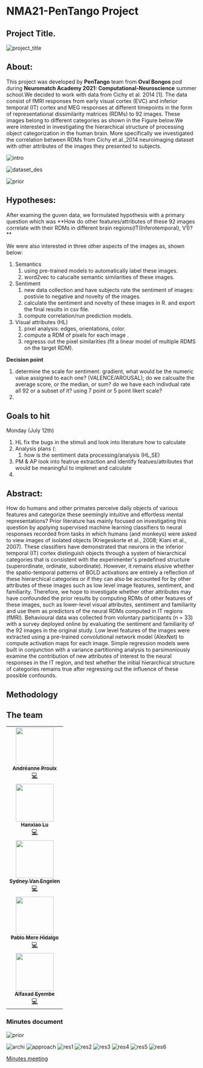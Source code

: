 # NMA21-PenTango Project


## Project Title.
![project_title](https://user-images.githubusercontent.com/68440833/126869814-b59e956a-741b-488b-8fec-61fda12516d9.png)


## About:

This project was developed by **PenTango** team from **Oval Bongos** pod during **Neuromatch Academy 2021: Computational-Neuroscience** summer school.We decided to work with data from Cichy et al. 2014 [1]. The data consist of fMRI responses from early visual cortex (EVC) and inferior temporal (IT) cortex and MEG responses at different timepoints in the form of representational dissimilarity matrices (RDMs) to 92 images. These images belong to different categories as shown in the Figure below.We were interested in investigating the hierarchical structure of processing object categorization in the human brain. More specifically we investigated the correlation between RDMs from Cichy et al.,2014 neuroimaging dataset with other attributes of the images they presented to subjects. 


![intro](https://user-images.githubusercontent.com/68440833/126870166-adb705a2-66bd-4d8e-82f7-fba6cce16184.png)




![dataset_des](https://user-images.githubusercontent.com/68440833/126869810-2c91cf0f-68d2-4bca-8eb5-0ece28f31a25.png)



![prior](https://user-images.githubusercontent.com/68440833/126869797-b97c18d9-f061-43c5-82c1-1efae270b00e.png)



## Hypotheses:

After examing the guven data, we formulated hypothesis with a primary question which was **How do other features/attributes of these 92 images correlate with their RDMs in different brain regions(IT(Inferotemporal), V1)? **


We  were also  interested in three other aspects of the images as, shown below:

1. Semantics  
    1. using pre-trained models to automatically label these images.
    2. word2vec to calucalte semantic similarities of these images.
2. Sentiment 
    1. new data collection and have subjects rate the sentiment of images: postivie to negative and novelty of the images.
    2. calculate the sentiment and novelty of these images in R. and export the final results in csv file.
    3. compute correlation/run prediction models.
3. Visual attributes (HL)
   1. pixel analysis: edges, orientations, color.
   2. compute a RDM of pixels for each image .
   3. regresss out the pixel similarities (fit a linear model of multiple RDMS on the target RDM).
                 
                   
                
**Decision point**

1. determine the scale for sentiment: gradient, what would be the numeric value assigned to each one? (VALENCE/AROUSAL); do we calcualte the average score, or the median, or sum? do we have each indivdual rate all 92 or a subset of it?  using 7 point or 5 point likert scale? 
2. 

## Goals to hit
Monday (July 12th) 
1. HL fix the bugs in the stimuli and look into literature how to calculate 
2. Analysis plans (: 
    1. how is the sentiment data processing/analysis (HL,SE)
4. PM & AP look into featrue extraction and identify featues/attributes that would be meaningful to implenet and calculate 
5. 

 
 
 
 
## Abstract:


How do humans and other primates perceive daily objects of various features and categorize these seemingly intuitive and effortless mental representations? Prior literature has mainly focused on investigating this question by applying supervised machine learning classifiers to neural responses recorded from tasks in which humans (and monkeys) were asked to view images of isolated objects (Kriegeskorte et al., 2008; Kiani et al., 2007). These classifiers have demonstrated that neurons in the inferior temporal (IT) cortex distinguish objects through a system of hierarchical categories that is consistent with the experimenter's predefined structure (superordinate, ordinate, subordinate). However, it remains elusive whether the spatio-temporal patterns of BOLD activations are entirely a reflection of these hierarchical categories or if they can also be accounted for by other attributes of these images such as low level image features, sentiment, and familiarity. Therefore, we hope to investigate whether other attributes may have confounded the prior results by computing RDMs of other features of these images, such as lower-level visual attributes, sentiment and familiarity and use them as predictors of the neural RDMs computed in IT regions (fMRI). Behavioural data was collected from voluntary participants (n = 33) with a survey deployed online by evaluating the sentiment and familiarity of the 92 images in the original study. Low level features of the images were extracted using a pre-trained convolutional network model (AlexNet) to compute activation maps for each image. Simple regression models were built in conjunction with a variance partitioning analysis to parsimoniously examine the contribution of new attributes of interest to the neural responses in the IT region, and test whether the initial hierarchical structure of categories remains true after regressing out the influence of these possible confounds.


## Methodology






## The team
<table>
<tr>
    <td align="center"><a href="https://github.com/anproulx"><img src="https://github.com/anproulx.png" width="100px;" alt=""/><br /><sub><b>Andréanne Proulx</b></sub></a><br /><a href="https://github.com/physiopy/phys2bids/commits?author=viacovella" title="Code">💻</a></td>
</tr>
<tr>
    <td align="center"><a href="https://github.com/hanxiaolu-5"><img src="https://github.com/hanxiaolu-5.png" width="100px;" alt=""/><br /><sub><b>Hanxiao Lu</b></sub></a><br /><a href="https://github.com/physiopy/phys2bids/commits?author=viacovella" title="Code">💻</a></td>
</tr>
<tr>
    <td align="center"><a href="https://github.com/svanengelen"><img src="https://github.com/svanengelen.png" width="100px;" alt=""/><br /><sub><b>Sydney Van Engelen</b></sub></a><br /><a href="https://github.com/physiopy/phys2bids/commits?author=viacovella" title="Code">💻</a></td>
</tr>
<tr>
    <td align="center"><a href="https://github.com/pablo-mere-hidalgo"><img src="https://github.com/pablo-mere-hidalgo.png" width="100px;" alt=""/><br /><sub><b>Pablo Mere Hidalgo</b></sub></a><br /><a href="https://github.com/physiopy/phys2bids/commits?author=viacovella" title="Code">💻</a></td>
</tr>
<tr>
    <td align="center"><a href="https://github.com/Alfaxad"><img src="https://github.com/Alfaxad.png" width="100px;" alt=""/><br /><sub><b>Alfaxad Eyembe</b></sub></a><br /><a href="https://github.com/physiopy/phys2bids/commits?author=viacovella" title="Code">💻</a></td>
</tr>
</table>

### Minutes document 

![prior](https://user-images.githubusercontent.com/68440833/126869797-b97c18d9-f061-43c5-82c1-1efae270b00e.png)


![archi](https://user-images.githubusercontent.com/68440833/126869865-42bc7de8-d1b2-47cc-b4d6-a263f3b5b8f2.png)
![approach](https://user-images.githubusercontent.com/68440833/126869892-6089249c-e55e-4940-afd2-6f401ced1426.png)
![res1](https://user-images.githubusercontent.com/68440833/126869905-829a45a9-f1aa-4dc7-82a8-68667438ce9a.png)
![res2](https://user-images.githubusercontent.com/68440833/126869919-ec2c304e-97ee-416a-be66-063c6f93cf6a.png)
![res3](https://user-images.githubusercontent.com/68440833/126869930-dfbc0417-8bb6-4696-ab23-2c01152ca901.png)
![res4](https://user-images.githubusercontent.com/68440833/126869936-e76175f8-2c0d-421a-a60e-05d7ccc7e7b7.png)
![res5](https://user-images.githubusercontent.com/68440833/126869943-21732fe9-55b8-4566-b3b9-d350c8da8456.png)
![res6](https://user-images.githubusercontent.com/68440833/126869948-761e57ec-7239-4211-bd79-7a475eafecb3.png)





[Minutes meeting](https://docs.google.com/document/d/1GsBpHjl7nuiU9_HMjJqHEiLHDkE_u1DGq7H11_nFvM4/edit)

